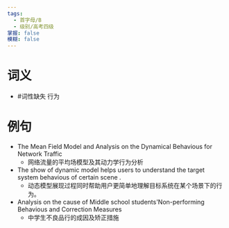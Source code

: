 ```yaml
---
tags:
  - 首字母/B
  - 级别/高考四级
掌握: false
模糊: false
---
```

# 词义
- #词性缺失 行为
# 例句
- The Mean Field Model and Analysis on the Dynamical Behavious for Network Traffic
	- 网络流量的平均场模型及其动力学行为分析
- The show of dynamic model helps users to understand the target system behavious of certain scene .
	- 动态模型展现过程同时帮助用户更简单地理解目标系统在某个场景下的行为。
- Analysis on the cause of Middle school students'Non-performing Behavious and Correction Measures
	- 中学生不良品行的成因及矫正措施
